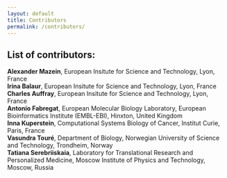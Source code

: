 ```yaml
---
layout: default
title: Contributors
permalink: /contributors/
---
```


## List of contributors:

**Alexander Mazein**, European Insitute for Science and Technology, Lyon, France <br />
**Irina Balaur**, European Insitute for Science and Technology, Lyon, France <br />
**Charles Auffray**, European Insitute for Science and Technology, Lyon, France <br />
**Antonio Fabregat**, European Molecular Biology Laboratory, European Bioinformatics Institute (EMBL-EBI), Hinxton, United Kingdom <br />
**Inna Kuperstein**, Computational Systems Biology of Cancer, Institut Curie, Paris, France <br />
**Vasundra Touré**, Department of Biology, Norwegian University of Science and Technology, Trondheim, Norway <br />
**Tatiana Serebriiskaia**, Laboratory for Translational Research and Personalized Medicine, Moscow Institute of Physics and Technology, Moscow, Russia <br />

